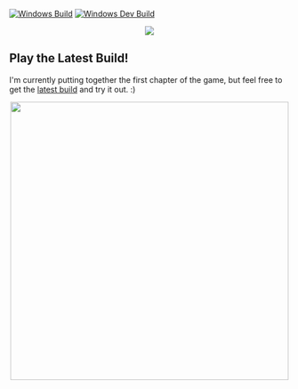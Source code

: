 [![Windows Build](https://github.com/TheHumanBuilders/journey/actions/workflows/build_win.yml/badge.svg?branch=master)](https://github.com/TheHumanBuilders/journey/actions/workflows/build_win.yml) [![Windows Dev Build](https://github.com/TheHumanBuilders/journey/actions/workflows/build_win_dev.yml/badge.svg?branch=master)](https://github.com/TheHumanBuilders/journey/actions/workflows/build_win_dev.yml)

<p align="center">
  <img align="center" src="./images/title.png" />
</p>


## Play the Latest Build!
I'm currently putting together the first chapter of the game, but feel free to
get the [latest build](https://github.com/hiltonjp/journey_build) and try it
out. :)

<p align="center">
    <img align="center" width="500" src="./images/carrying.png" />
</p>
